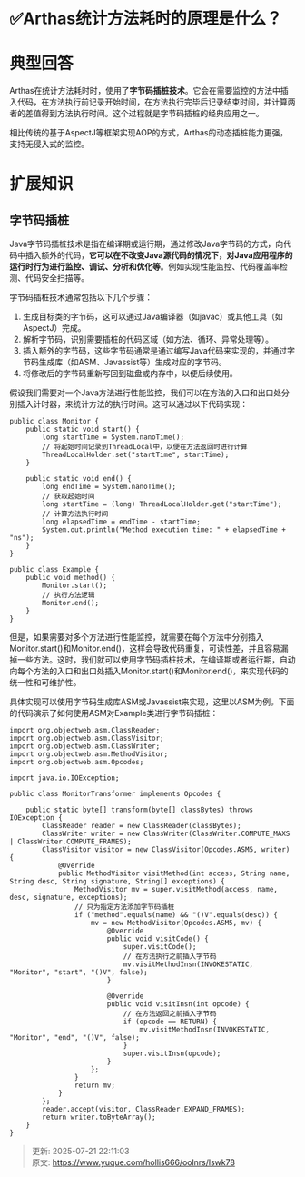# ✅Arthas统计方法耗时的原理是什么？

# 典型回答


Arthas在统计方法耗时时，使用了**字节码插桩技术**。它会在需要监控的方法中插入代码，在方法执行前记录开始时间，在方法执行完毕后记录结束时间，并计算两者的差值得到方法执行时间。这个过程就是字节码插桩的经典应用之一。



相比传统的基于AspectJ等框架实现AOP的方式，Arthas的动态插桩能力更强，支持无侵入式的监控。



# 扩展知识
## 字节码插桩


Java字节码插桩技术是指在编译期或运行期，通过修改Java字节码的方式，向代码中插入额外的代码，**它可以在不改变Java源代码的情况下，对Java应用程序的运行时行为进行监控、调试、分析和优化等**。例如实现性能监控、代码覆盖率检测、代码安全扫描等。



字节码插桩技术通常包括以下几个步骤：

1. 生成目标类的字节码，这可以通过Java编译器（如javac）或其他工具（如AspectJ）完成。
2. 解析字节码，识别需要插桩的代码区域（如方法、循环、异常处理等）。
3. 插入额外的字节码，这些字节码通常是通过编写Java代码来实现的，并通过字节码生成库（如ASM、Javassist等）生成对应的字节码。
4. 将修改后的字节码重新写回到磁盘或内存中，以便后续使用。



假设我们需要对一个Java方法进行性能监控，我们可以在方法的入口和出口处分别插入计时器，来统计方法的执行时间。这可以通过以下代码实现：



```plain
public class Monitor {
    public static void start() {
        long startTime = System.nanoTime();
        // 将起始时间记录到ThreadLocal中，以便在方法返回时进行计算
        ThreadLocalHolder.set("startTime", startTime);
    }

    public static void end() {
        long endTime = System.nanoTime();
        // 获取起始时间
        long startTime = (long) ThreadLocalHolder.get("startTime");
        // 计算方法执行时间
        long elapsedTime = endTime - startTime;
        System.out.println("Method execution time: " + elapsedTime + "ns");
    }
}

public class Example {
    public void method() {
        Monitor.start();
        // 执行方法逻辑
        Monitor.end();
    }
}

```



但是，如果需要对多个方法进行性能监控，就需要在每个方法中分别插入Monitor.start()和Monitor.end()，这样会导致代码重复，可读性差，并且容易漏掉一些方法。这时，我们就可以使用字节码插桩技术，在编译期或者运行期，自动向每个方法的入口和出口处插入Monitor.start()和Monitor.end()，来实现代码的统一性和可维护性。



具体实现可以使用字节码生成库ASM或Javassist来实现，这里以ASM为例。下面的代码演示了如何使用ASM对Example类进行字节码插桩：



```plain
import org.objectweb.asm.ClassReader;
import org.objectweb.asm.ClassVisitor;
import org.objectweb.asm.ClassWriter;
import org.objectweb.asm.MethodVisitor;
import org.objectweb.asm.Opcodes;

import java.io.IOException;

public class MonitorTransformer implements Opcodes {

    public static byte[] transform(byte[] classBytes) throws IOException {
        ClassReader reader = new ClassReader(classBytes);
        ClassWriter writer = new ClassWriter(ClassWriter.COMPUTE_MAXS | ClassWriter.COMPUTE_FRAMES);
        ClassVisitor visitor = new ClassVisitor(Opcodes.ASM5, writer) {
            @Override
            public MethodVisitor visitMethod(int access, String name, String desc, String signature, String[] exceptions) {
                MethodVisitor mv = super.visitMethod(access, name, desc, signature, exceptions);
                // 只为指定方法添加字节码插桩
                if ("method".equals(name) && "()V".equals(desc)) {
                    mv = new MethodVisitor(Opcodes.ASM5, mv) {
                        @Override
                        public void visitCode() {
                            super.visitCode();
                            // 在方法执行之前插入字节码
                            mv.visitMethodInsn(INVOKESTATIC, "Monitor", "start", "()V", false);
                        }

                        @Override
                        public void visitInsn(int opcode) {
                            // 在方法返回之前插入字节码
                            if (opcode == RETURN) {
                                mv.visitMethodInsn(INVOKESTATIC, "Monitor", "end", "()V", false);
                            }
                            super.visitInsn(opcode);
                        }
                    };
                }
                return mv;
            }
        };
        reader.accept(visitor, ClassReader.EXPAND_FRAMES);
        return writer.toByteArray();
    }
}

```





> 更新: 2025-07-21 22:11:03  
> 原文: <https://www.yuque.com/hollis666/oolnrs/lswk78>